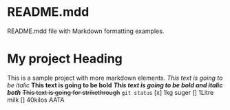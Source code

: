 # README.mdd
README.mdd file with Markdown formatting examples.
# My project Heading
This is a sample project with more markdown elements.
*This text is going to be italic*
**This text is going to be bold**
***This text is going to be bold and italic both***
~~This text is going for strikethrough~~
```git status```
[x] 1kg suger
[] 1Litre milk
[] 40kilos AATA
